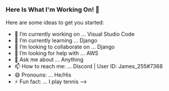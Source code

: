 ### Here Is What I'm Working On! 👋



Here are some ideas to get you started:

- 🔭 I’m currently working on ... Visual Studio Code
- 🌱 I’m currently learning ... Django
- 👯 I’m looking to collaborate on ... Django
- 🤔 I’m looking for help with ... AWS
- 💬 Ask me about ... Anything
- 📫 How to reach me: ... Discord | User ID: James_255#7368
- 😄 Pronouns: ... He/His
- ⚡ Fun fact: ... I play tennis
-->
